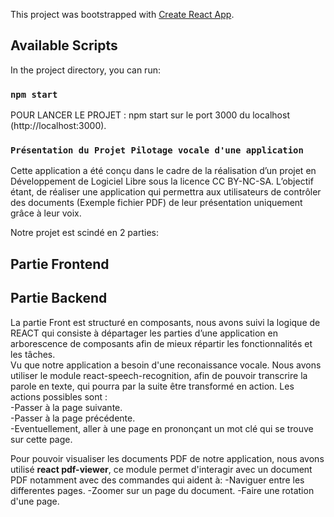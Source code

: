 This project was bootstrapped with [Create React App](https://github.com/facebook/create-react-app).

## Available Scripts

In the project directory, you can run:

### `npm start`

POUR LANCER LE PROJET : npm start sur le port 3000 du localhost (http://localhost:3000). 

### `Présentation du Projet Pilotage vocale d'une application`
 Cette application a été conçu dans le cadre de la réalisation d’un projet en Développement de Logiciel Libre sous la licence CC BY-NC-SA.
L’objectif étant, de réaliser une application qui permettra aux utilisateurs de contrôler des documents (Exemple fichier PDF) de leur présentation uniquement grâce à leur voix.<br />

Notre projet est scindé en 2 parties:
<h2> Partie Frontend </h2>
<h2> Partie Backend </h2>
  
La partie Front est structuré en composants, nous avons suivi la logique de REACT qui consiste à départager les parties d’une application en arborescence de composants afin de mieux répartir les fonctionnalités et les tâches.<br />
Vu que notre application a besoin d'une reconaissance vocale. Nous avons utiliser le module react-speech-recognition, afin de pouvoir transcrire la parole en texte, qui pourra par la suite être transformé en action. Les actions possibles sont :<br />
-Passer à la page suivante.<br />
-Passer à la page précédente.<br />
-Eventuellement, aller à une page en prononçant un mot clé qui se trouve sur cette page.<br />

Pour pouvoir visualiser les documents PDF de notre application, nous avons utilisé <b>react pdf-viewer</b>, ce module permet d'interagir avec un document PDF notamment avec des commandes qui aident à:
-Naviguer entre les differentes pages.
-Zoomer sur un page du document.
-Faire une rotation d'une page.
